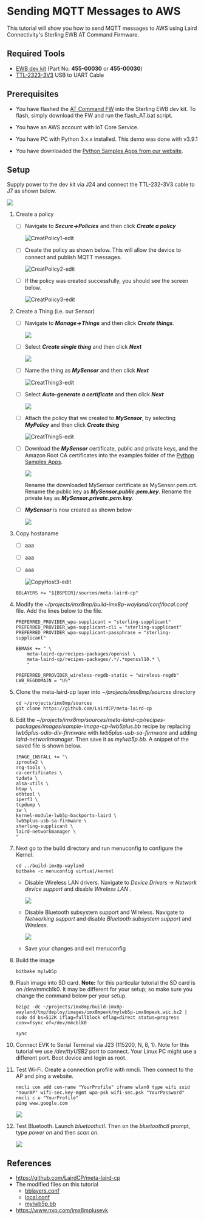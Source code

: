 # Sending MQTT Messages to AWS

This tutorial will show you how to send MQTT messages to AWS using Laird Connectivity's Sterling EWB AT Command Firmware.

## Required Tools

   - [EWB dev kit](https://www.lairdconnect.com/wireless-modules/wifi-modules-bluetooth/sterling-ewb-iot-module) (Part No. **455-00030** or **455-00030**)
   - [TTL-2323-3V3](https://ftdichip.com/products/ttl-232r-3v3/) USB to UART Cable

     

## Prerequisites

   - You have flashed the [AT Command FW](https://www.lairdconnect.com/wireless-modules/wifi-modules-bluetooth/sterling-ewb-iot-module#documentation) into the Sterling EWB dev kit. To flash, simply download the FW and run the flash_AT.bat script.

   - You have an AWS account with IoT Core Service.

   - You have PC with Python 3.x.x installed. This demo was done with v3.9.1

   - You have downloaded the [Python Samples Apps from our website](https://www.lairdconnect.com/documentation/command-set-python-sample-applications-sterling-ewb).

     

## Setup

Supply power to the dev kit via J24 and connect the TTL-232-3V3 cable to J7 as shown below.

   ![](../images/mqtt-aws/Setup.PNG)

  

1. Create a policy

   - [ ] Navigate to ***Secure->Policies*** and then click ***Create a policy***

     ![CreatPolicy1-edit](..\images\mqtt-aws\CreatPolicy1-edit.PNG)

   

   - [ ] Create the policy as shown below. This will allow the device to connect and publish MQTT messages.

     ![CreatPolicy2-edit](..\images\mqtt-aws\CreatPolicy2-edit.PNG)

     

   - [ ] If the policy was created successfully, you should see the screen below.

     ![CreatPolicy3-edit](..\images\mqtt-aws\CreatPolicy3-edit.PNG)

     

2. Create a Thing (i.e. our Sensor)

   - [ ] Navigate to ***Manage->Things*** and then click ***Create things***.

     ![](..\images\mqtt-aws\CreatThing1-edit.PNG)

     

   - [ ] Select ***Create single thing*** and then click ***Next***

     ![](..\images\mqtt-aws\CreatThing2-edit.PNG)

     

   - [ ] Name the thing as ***MySensor*** and then click ***Next***

     ![CreatThing3-edit](..\images\mqtt-aws\CreatThing3-edit.PNG)	

   - [ ] Select ***Auto-generate a certificate*** and then click ***Next*** 

     ![](..\images\mqtt-aws\CreatThing4-edit.png)

     

   - [ ] Attach the policy that we created to ***MySensor***, by selecting ***MyPolicy*** and then click ***Create thing***

     ![CreatThing5-edit](..\images\mqtt-aws\CreatThing5-edit.PNG)

     

   - [ ] Download the ***MySensor*** certificate, public and private keys, and the Amazon Root CA certificates into the examples folder of the [Python Samples Apps](https://www.lairdconnect.com/documentation/command-set-python-sample-applications-sterling-ewb).

     ![](C:\GitHub\My-EWB-Tutorials\images\mqtt-aws\CreatThing6-edit.png)

     

     Rename the downloaded MySensor certificate as MySensor.pem.crt. Rename the public key as ***MySensor.public.pem.key***. Rename the private key as ***MySensor.private.pem.key***.

     

   - [ ] ***MySensor*** is now created as shown below

     ![](C:\GitHub\My-EWB-Tutorials\images\mqtt-aws\CreatThing7-edit.png)

     

3. Copy hostaname

   - [ ] aaa

     

   - [ ] aaa

   - [ ] aaa

     ![CopyHost3-edit](..\images\mqtt-aws\CopyHost3-edit.PNG)

   ```
   BBLAYERS += "${BSPDIR}/sources/meta-laird-cp" 
   ```

   

4. Modify the  *~/projects/imx8mp/build-imx8p-wayland/conf/local.conf* file.  Add the lines below to the file.

   ```
   PREFERRED_PROVIDER_wpa-supplicant = "sterling-supplicant" 
   PREFERRED_PROVIDER_wpa-supplicant-cli = "sterling-supplicant" 
   PREFERRED_PROVIDER_wpa-supplicant-passphrase = "sterling-supplicant" 
   
   BBMASK += " \ 
       meta-laird-cp/recipes-packages/openssl \ 
       meta-laird-cp/recipes-packages/.*/.*openssl10.* \ 
       "
   
   PREFERRED_RPROVIDER_wireless-regdb-static = "wireless-regdb" 
   LWB_REGDOMAIN = "US" 
   ```

   

5. Clone the meta-laird-cp layer into *~/projects/imx8mp/sources* directory

   ```
   cd ~/projects/imx8mp/sources
   git clone https://github.com/LairdCP/meta-laird-cp
   ```

   

6. Edit the *~/projects/imx8mp/sources/meta-laird-cp/recipes-packages/images/sample-image-cp-lwb5plus.bb* recipe by replacing *lwb5plus-sdio-div-firmware* with *lwb5plus-usb-sa-firmware* and adding *laird-networkmanager*. Then save it as *mylwb5p.bb*. A snippet of the saved file is shown below.

   ```
   IMAGE_INSTALL += "\ 
   iproute2 \ 
   rng-tools \ 
   ca-certificates \ 
   tzdata \ 
   alsa-utils \ 
   htop \ 
   ethtool \ 
   iperf3 \ 
   tcpdump \ 
   iw \ 
   kernel-module-lwb5p-backports-laird \ 
   lwb5plus-usb-sa-firmware \ 
   sterling-supplicant \ 
   laird-networkmanager \ 
   " 
   ```

   


7. Next go to the build directory and run menuconfig to configure the Kernel.

   ```
   cd ../build-imx8p-wayland 
   bitbake -c menuconfig virtual/kernel
   
   ```

   - Disable Wireless LAN drivers. Navigate to *Device Drivers* -> *Network device support* and disable *Wireless LAN* .

     

     ![](../images/dongle/wlan-kernel-setting.PNG)

     

   - Disable Bluetooth subsystem support and Wireless. Navigate to *Networking support* and disable *Bluetooth subsystem* *support* and *Wireless*.

     

     ![](../images/dongle/bt-wireless-kernel-setting.PNG)

     
     
   - Save your changes and exit menuconfig

     

8. Build the image

    ```
    bitbake mylwb5p
    ```

    

9. Flash image into SD card. **Note:** for this particular tutorial the SD card is on /dev/mmcblk0. It may be different for your setup; so make sure you change the command below per your setup.

    ```
    bzip2 -dc ~/projects/imx8mp/build-imx8p-wayland/tmp/deploy/images/imx8mpevk/mylwb5p-imx8mpevk.wic.bz2 | sudo dd bs=512K iflag=fullblock oflag=direct status=progress conv=fsync of=/dev/mmcblk0
    
    sync
    ```

    

10. Connect EVK to Serial Terminal via J23 (115200, N, 8, 1). Note for this tutorial we use */dev/ttyUSB2* port to connect. Your Linux PC might use a different port. Boot device and login as root.

    

11. Test Wi-Fi. Create a connection profile with nmcli. Then connect to the AP and ping a website.

     ```
     nmcli con add con-name "YourProfile" ifname wlan0 type wifi ssid "YourAP" wifi-sec.key-mgmt wpa-psk wifi-sec.psk "YourPassword" 
     nmcli c u "YourProfile" 
     ping www.google.com
     ```

     ![](../images/dongle/ping.png)

     

12. Test Bluetooth. Launch *bluetoothctl*. Then on the *bluetoothctl* prompt, type *power on* and then *scan on*.

     

     ![](../images/dongle/BTScan.png)

     

## References

- https://github.com/LairdCP/meta-laird-cp
- The modified files on this tutorial
  - [bblayers.conf](../src/dongle/bblayers.conf)
  - [local.conf](../src/dongle/local.conf)
  - [mylwb5p.bb](../src/dongle/mylwb5p.bb)
- https://www.nxp.com/imx8mplusevk